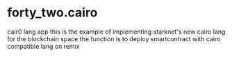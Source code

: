 # forty_two.cairo
cair0 lang app 
this  is the example of implementing starknet's new cairo lang for the blockchain space
the function is to deploy smartcontract with cairo compatible lang on remix
